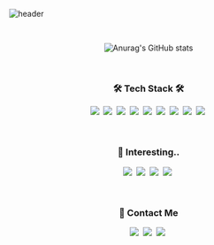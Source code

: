 ![header](https://capsule-render.vercel.app/api?type=wave&color=auto&height=300&section=header&text=cptkuk91&fontSize=90)

<br/>

<a align="center">

![Anurag's GitHub stats](https://github-readme-stats.vercel.app/api?username=cptkuk91&theme=great-gatsby&show_icons=true)

</a>

<br/>

<h3 align="center">🛠 Tech Stack 🛠</h3>
<p align="center">
    <img src="https://img.shields.io/badge/HTML5-E34F26?style=flat-square&logo=HTML5&logoColor=white"/></a>&nbsp
    <img src="https://img.shields.io/badge/CSS3-1572B6?style=flat-square&logo=CSS3&logoColor=white"/></a>&nbsp
    <img src="https://img.shields.io/badge/JavaScript-F7DF1E?style=flat-square&logo=JavaScript&logoColor=white"/></a>&nbsp
    <img src="https://img.shields.io/badge/React-61DAFB?style=flat-square&logo=React&logoColor=white"/></a>&nbsp 
    <img src="https://img.shields.io/badge/Next.js-000000?style=flat-square&logo=Next.js&logoColor=white"/></a>&nbsp
    <img src="https://img.shields.io/badge/MySQL-4479A1?style=flat-square&logo=MySQL&logoColor=white"/></a>&nbsp
    <img src="https://img.shields.io/badge/Amazon AWS-232F3E?style=flat-square&logo=Amazon AWS&logoColor=white"/></a>&nbsp
    <img src="https://img.shields.io/badge/GitHub-181717?style=flat-square&logo=GitHub&logoColor=white"/></a>&nbsp
    <img src="https://img.shields.io/badge/Node.js-339933?style=flat-square&logo=Node.js&logoColor=white"/></a>&nbsp
</p>

<br>

<h3 align="center">🚀 Interesting..</h3>
<p align="center">
<img src="https://img.shields.io/badge/Bitcoin-F7931A?style=flat-square&logo=Bitcoin&logoColor=white"/></a>&nbsp
<img src="https://img.shields.io/badge/Ethereum-3C3C3D?style=flat-square&logo=Ethereum&logoColor=white"/></a>&nbsp
<img src="https://img.shields.io/badge/Tether-50AF95?style=flat-square&logo=Tether&logoColor=white"/></a>&nbsp
<img src="https://img.shields.io/badge/Solidity-363636?style=flat-square&logo=Solidity&logoColor=white"/></a>&nbsp
</p>

<br/>

<h3 align="center">📱 Contact Me</h3>
<p align="center">
<a href="https://www.instagram.com/bk.lllll/" target="_blank" rel="noopener noreferrer"><img src="https://img.shields.io/badge/Instagram-E4405F?style=flat-square&logo=Instagram&logoColor=white"/></a>&nbsp</a>
<a href="https://discord.com/invite/kakaogg" target="_blank" rel="noopener noreferrer"><img src="https://img.shields.io/badge/Discord-5865F2?style=flat-square&logo=Discord&logoColor=white"/></a>&nbsp</a>
<a href="mailto:cptkuk91@gmail.com" target="_blank" rel="noopener noreferrer"><img src="https://img.shields.io/badge/Gmail-EA4335?style=flat-square&logo=Gmail&logoColor=white"/></a>&nbsp</a>
</p>




<!--
**cptkuk91/cptkuk91** is a ✨ _special_ ✨ repository because its `README.md` (this file) appears on your GitHub profile.

Here are some ideas to get you started:

- 🔭 I’m currently working on ...
- 🌱 I’m currently learning ...
- 👯 I’m looking to collaborate on ...
- 🤔 I’m looking for help with ...
- 💬 Ask me about ...
- 📫 How to reach me: ...
- 😄 Pronouns: ...
- ⚡ Fun fact: ...
-->
